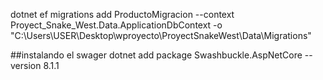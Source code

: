 dotnet ef migrations add ProductoMigracion --context Proyect_Snake_West.Data.ApplicationDbContext -o "C:\Users\USER\Desktop\wproyecto\ProyectSnakeWest\Data\Migrations"

##instalando el swager
dotnet add package Swashbuckle.AspNetCore --version 8.1.1
